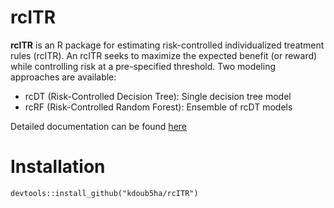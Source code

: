 # rcITR

**rcITR** is an R package for estimating risk-controlled individualized treatment rules (rcITR). An rcITR seeks to maximize the expected benefit (or reward) while controlling risk at a pre-specified threshold. Two modeling approaches are available:

- rcDT (Risk-Controlled Decision Tree): Single decision tree model
- rcRF (Risk-Controlled Random Forest): Ensemble of rcDT models 

Detailed documentation can be found <a href = "https://kdoub5ha.github.io/rcITR/rcITR-vignette" target="_blank">here</a>

# Installation
```{r, echo = TRUE, eval = FALSE, warning = FALSE, error = FALSE, message = FALSE}
devtools::install_github("kdoub5ha/rcITR")
```
